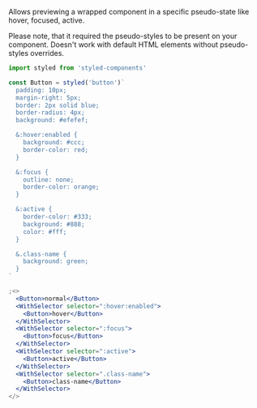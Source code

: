 Allows previewing a wrapped component in a specific pseudo-state like hover, focused, active.

Please note, that it required the pseudo-styles to be present on your component. Doesn't work with default HTML elements without pseudo-styles overrides.

```jsx
import styled from 'styled-components'

const Button = styled('button')`
  padding: 10px;
  margin-right: 5px;
  border: 2px solid blue;
  border-radius: 4px;
  background: #efefef;

  &:hover:enabled {
    background: #ccc;
    border-color: red;
  }

  &:focus {
    outline: none;
    border-color: orange;
  }

  &:active {
    border-color: #333;
    background: #888;
    color: #fff;
  }

  &.class-name {
    background: green;
  }
`

;<>
  <Button>normal</Button>
  <WithSelector selector=":hover:enabled">
    <Button>hover</Button>
  </WithSelector>
  <WithSelector selector=":focus">
    <Button>focus</Button>
  </WithSelector>
  <WithSelector selector=":active">
    <Button>active</Button>
  </WithSelector>
  <WithSelector selector=".class-name">
    <Button>class-name</Button>
  </WithSelector>
</>
```
